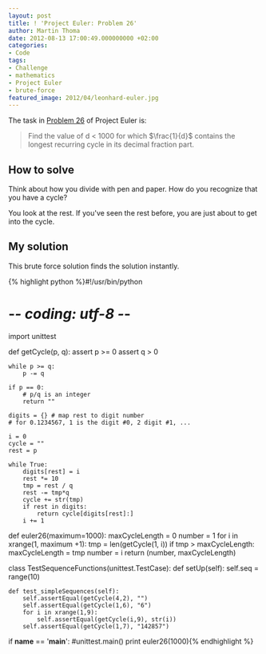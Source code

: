 ```yaml
---
layout: post
title: ! 'Project Euler: Problem 26'
author: Martin Thoma
date: 2012-08-13 17:00:49.000000000 +02:00
categories:
- Code
tags:
- Challenge
- mathematics
- Project Euler
- brute-force
featured_image: 2012/04/leonhard-euler.jpg
---
```

The task in <a href="http://projecteuler.net/problem=26">Problem 26</a> of Project Euler is:

<blockquote>Find the value of d < 1000 for which $\frac{1}{d}$ contains the longest recurring cycle in its decimal fraction part.</blockquote>

<h2>How to solve</h2>
Think about how you divide with pen and paper. How do you recognize that you have a cycle?

You look at the rest. If you've seen the rest before, you are just about to get into the cycle.

<h2>My solution</h2>
This brute force solution finds the solution instantly.

{% highlight python %}#!/usr/bin/python
# -*- coding: utf-8 -*-

import unittest

def getCycle(p, q):
    assert p >= 0
    assert q > 0

    while p >= q:
        p -= q

    if p == 0:
        # p/q is an integer
        return ""

    digits = {} # map rest to digit number
    # for 0.1234567, 1 is the digit #0, 2 digit #1, ...

    i = 0
    cycle = ""
    rest = p

    while True:
        digits[rest] = i
        rest *= 10
        tmp = rest / q
        rest -= tmp*q
        cycle += str(tmp)
        if rest in digits:
            return cycle[digits[rest]:]
        i += 1

def euler26(maximum=1000):
    maxCycleLength = 0
    number = 1
    for i in xrange(1, maximum +1):
        tmp = len(getCycle(1, i))
        if tmp > maxCycleLength:
            maxCycleLength = tmp
            number = i
    return (number, maxCycleLength)

class TestSequenceFunctions(unittest.TestCase):
    def setUp(self):
        self.seq = range(10)

    def test_simpleSequences(self):
        self.assertEqual(getCycle(4,2), "")
        self.assertEqual(getCycle(1,6), "6")
        for i in xrange(1,9):
            self.assertEqual(getCycle(i,9), str(i))
        self.assertEqual(getCycle(1,7), "142857")

if __name__ == '__main__':
    #unittest.main()
    print euler26(1000){% endhighlight %}
